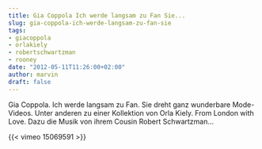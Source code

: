 ```yaml
---
title: Gia Coppola Ich werde langsam zu Fan Sie...
slug: gia-coppola-ich-werde-langsam-zu-fan-sie
tags:
- giacoppola
- orlakiely
- robertschwartzman
- rooney
date: "2012-05-11T11:26:00+02:00"
author: marvin
draft: false
---
```

Gia Coppola. Ich werde langsam zu Fan. Sie dreht ganz wunderbare
Mode-Videos. Unter anderen zu einer Kollektion von Orla Kiely. From
London with Love. Dazu die Musik von ihrem Cousin Robert Schwartzman...

{{< vimeo 15069591 >}}